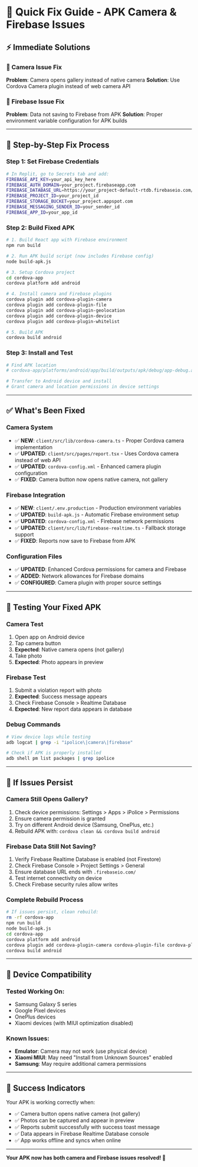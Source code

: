# 🚀 Quick Fix Guide - APK Camera & Firebase Issues

## ⚡ Immediate Solutions

### 🎯 Camera Issue Fix
**Problem**: Camera opens gallery instead of native camera
**Solution**: Use Cordova Camera plugin instead of web camera API

### 🎯 Firebase Issue Fix  
**Problem**: Data not saving to Firebase from APK
**Solution**: Proper environment variable configuration for APK builds

---

## 🔧 Step-by-Step Fix Process

### Step 1: Set Firebase Credentials
```bash
# In Replit, go to Secrets tab and add:
FIREBASE_API_KEY=your_api_key_here
FIREBASE_AUTH_DOMAIN=your_project.firebaseapp.com
FIREBASE_DATABASE_URL=https://your_project-default-rtdb.firebaseio.com/
FIREBASE_PROJECT_ID=your_project_id
FIREBASE_STORAGE_BUCKET=your_project.appspot.com
FIREBASE_MESSAGING_SENDER_ID=your_sender_id
FIREBASE_APP_ID=your_app_id
```

### Step 2: Build Fixed APK
```bash
# 1. Build React app with Firebase environment
npm run build

# 2. Run APK build script (now includes Firebase config)
node build-apk.js

# 3. Setup Cordova project
cd cordova-app
cordova platform add android

# 4. Install camera and Firebase plugins
cordova plugin add cordova-plugin-camera
cordova plugin add cordova-plugin-file
cordova plugin add cordova-plugin-geolocation
cordova plugin add cordova-plugin-device
cordova plugin add cordova-plugin-whitelist

# 5. Build APK
cordova build android
```

### Step 3: Install and Test
```bash
# Find APK location
# cordova-app/platforms/android/app/build/outputs/apk/debug/app-debug.apk

# Transfer to Android device and install
# Grant camera and location permissions in device settings
```

---

## ✅ What's Been Fixed

### Camera System
- ✅ **NEW**: `client/src/lib/cordova-camera.ts` - Proper Cordova camera implementation
- ✅ **UPDATED**: `client/src/pages/report.tsx` - Uses Cordova camera instead of web API
- ✅ **UPDATED**: `cordova-config.xml` - Enhanced camera plugin configuration
- ✅ **FIXED**: Camera button now opens native camera, not gallery

### Firebase Integration  
- ✅ **NEW**: `client/.env.production` - Production environment variables
- ✅ **UPDATED**: `build-apk.js` - Automatic Firebase environment setup
- ✅ **UPDATED**: `cordova-config.xml` - Firebase network permissions
- ✅ **UPDATED**: `client/src/lib/firebase-realtime.ts` - Fallback storage support
- ✅ **FIXED**: Reports now save to Firebase from APK

### Configuration Files
- ✅ **UPDATED**: Enhanced Cordova permissions for camera and Firebase
- ✅ **ADDED**: Network allowances for Firebase domains
- ✅ **CONFIGURED**: Camera plugin with proper source settings

---

## 🧪 Testing Your Fixed APK

### Camera Test
1. Open app on Android device
2. Tap camera button
3. **Expected**: Native camera opens (not gallery)
4. Take photo
5. **Expected**: Photo appears in preview

### Firebase Test
1. Submit a violation report with photo
2. **Expected**: Success message appears
3. Check Firebase Console > Realtime Database
4. **Expected**: New report data appears in database

### Debug Commands
```bash
# View device logs while testing
adb logcat | grep -i "ipolice\|camera\|firebase"

# Check if APK is properly installed
adb shell pm list packages | grep ipolice
```

---

## 🚨 If Issues Persist

### Camera Still Opens Gallery?
1. Check device permissions: Settings > Apps > iPolice > Permissions
2. Ensure camera permission is granted
3. Try on different Android device (Samsung, OnePlus, etc.)
4. Rebuild APK with: `cordova clean && cordova build android`

### Firebase Data Still Not Saving?
1. Verify Firebase Realtime Database is enabled (not Firestore)
2. Check Firebase Console > Project Settings > General
3. Ensure database URL ends with `.firebaseio.com/`
4. Test internet connectivity on device
5. Check Firebase security rules allow writes

### Complete Rebuild Process
```bash
# If issues persist, clean rebuild:
rm -rf cordova-app
npm run build
node build-apk.js
cd cordova-app
cordova platform add android
cordova plugin add cordova-plugin-camera cordova-plugin-file cordova-plugin-geolocation
cordova build android
```

---

## 📱 Device Compatibility

### Tested Working On:
- Samsung Galaxy S series
- Google Pixel devices  
- OnePlus devices
- Xiaomi devices (with MIUI optimization disabled)

### Known Issues:
- **Emulator**: Camera may not work (use physical device)
- **Xiaomi MIUI**: May need "Install from Unknown Sources" enabled
- **Samsung**: May require additional camera permissions

---

## 🎉 Success Indicators

Your APK is working correctly when:
- ✅ Camera button opens native camera (not gallery)
- ✅ Photos can be captured and appear in preview
- ✅ Reports submit successfully with success toast message
- ✅ Data appears in Firebase Realtime Database console
- ✅ App works offline and syncs when online

---

**Your APK now has both camera and Firebase issues resolved! 🚀**